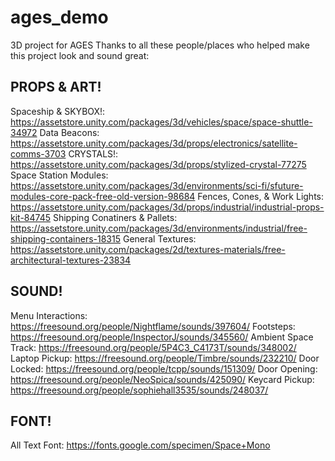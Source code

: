 # ages_demo
3D project for AGES
Thanks to all these people/places who helped make this project look and sound great:

PROPS & ART!
---------------------------------------------------------------------------------------------------------
Spaceship & SKYBOX!: https://assetstore.unity.com/packages/3d/vehicles/space/space-shuttle-34972
Data Beacons: https://assetstore.unity.com/packages/3d/props/electronics/satellite-comms-3703
CRYSTALS!: https://assetstore.unity.com/packages/3d/props/stylized-crystal-77275
Space Station Modules: https://assetstore.unity.com/packages/3d/environments/sci-fi/sfuture-modules-core-pack-free-old-version-98684
Fences, Cones, & Work Lights: https://assetstore.unity.com/packages/3d/props/industrial/industrial-props-kit-84745
Shipping Conatiners & Pallets: https://assetstore.unity.com/packages/3d/environments/industrial/free-shipping-containers-18315
General Textures: https://assetstore.unity.com/packages/2d/textures-materials/free-architectural-textures-23834

SOUND!
---------------------------------------------------------------------------------------------------------
Menu Interactions: https://freesound.org/people/Nightflame/sounds/397604/
Footsteps: https://freesound.org/people/InspectorJ/sounds/345560/
Ambient Space Track: https://freesound.org/people/5P4C3_C4173T/sounds/348002/
Laptop Pickup: https://freesound.org/people/Timbre/sounds/232210/
Door Locked: https://freesound.org/people/tcpp/sounds/151309/
Door Opening: https://freesound.org/people/NeoSpica/sounds/425090/
Keycard Pickup: https://freesound.org/people/sophiehall3535/sounds/248037/

FONT!
---------------------------------------------------------------------------------------------------------
All Text Font: https://fonts.google.com/specimen/Space+Mono
